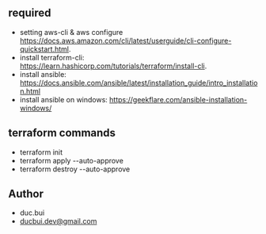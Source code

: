 ## required
- setting aws-cli & aws configure https://docs.aws.amazon.com/cli/latest/userguide/cli-configure-quickstart.html.
- install terraform-cli: https://learn.hashicorp.com/tutorials/terraform/install-cli.
- install ansible: https://docs.ansible.com/ansible/latest/installation_guide/intro_installation.html
- install ansible on windows: https://geekflare.com/ansible-installation-windows/
  
## terraform commands
- terraform init
- terraform apply --auto-approve
- terraform destroy --auto-approve

## Author
- duc.bui
- ducbui.dev@gmail.com
